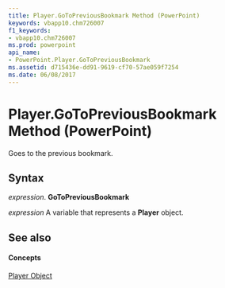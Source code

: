 ```yaml
---
title: Player.GoToPreviousBookmark Method (PowerPoint)
keywords: vbapp10.chm726007
f1_keywords:
- vbapp10.chm726007
ms.prod: powerpoint
api_name:
- PowerPoint.Player.GoToPreviousBookmark
ms.assetid: d715436e-dd91-9619-cf70-57ae059f7254
ms.date: 06/08/2017
---
```



# Player.GoToPreviousBookmark Method (PowerPoint)

Goes to the previous bookmark.


## Syntax

 _expression_. **GoToPreviousBookmark**

 _expression_ A variable that represents a **Player** object.


## See also


#### Concepts


[Player Object](PowerPoint.Player.md)

